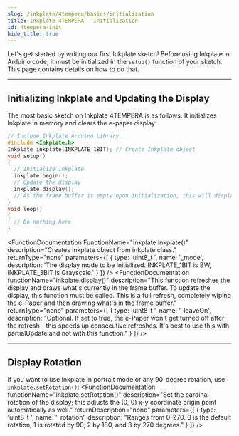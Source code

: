 ```yaml
---  
slug: /inkplate/4tempera/basics/initialization  
title: Inkplate 4TEMPERA – Initialization
id: 4tempera-init  
hide_title: true  
---  
```

<SectionTitle title="Initialization" backgroundImage="img/arduino_bg.jpg" />

Let's get started by writing our first Inkplate sketch! Before using Inkplate in Arduino code, it must be initialized in the `setup()` function of your sketch. This page contains details on how to do that.

---

## Initializing Inkplate and Updating the Display

The most basic sketch on Inkplate 4TEMPERA is as follows. It initializes Inkplate in memory and clears the e-paper display:

```cpp
// Include Inkplate Arduino Library.
#include <Inkplate.h>
Inkplate inkplate(INKPLATE_1BIT); // Create Inkplate object
void setup() 
{
  // Initialize Inkplate
  inkplate.begin();
  // Update the display
  inkplate.display();
  // As the frame buffer is empty upon initialization, this will display a blank screen
}
void loop() 
{
  // Do nothing here
}
```

<FunctionDocumentation
  FunctionName="Inkplate inkplate()"
  description="Creates inkplate object from inkplate class."
  returnType="none"
  parameters={[ 
    { type: 'uint8_t ', name: '_mode', description: 'The display mode to be initialized. INKPLATE_1BIT is BW, INKPLATE_3BIT is Grayscale.' }
  ]}
/>
<FunctionDocumentation
  functionName="inkplate.begin()"
  description="In short, this function initializes the Inkplate object. This starts I2C, allocates required memory for the frame buffer, and initializes the on-board peripherals."
  returnType="none"
/>
<FunctionDocumentation
  functionName="inkplate.display()"
  description="This function refreshes the display and draws what's currently in the frame buffer. To update the display, this function must be called. This is a full refresh, completely wiping the e-Paper and then drawing what's in the frame buffer."
  returnType="none"
  parameters={[ 
    { type: 'uint8_t ', name: '_leaveOn', description: "Optional. If set to true, the e-Paper won't get turned off after the refresh - this speeds up consecutive refreshes. It's best to use this with partialUpdate and not with this function." }
  ]}
/>

---

## Display Rotation

If you want to use Inkplate in portrait mode or any 90-degree rotation, use `inkplate.setRotation()`:
<FunctionDocumentation
  functionName="inkplate.setRotation()"
  description="Set the cardinal rotation of the display; this adjusts the (0, 0) x-y coordinate origin point automatically as well."
  returnDescription="none"
  parameters={[ 
    { type: 'uint8_t ', name: '_rotation', description: "Ranges from 0-270. 0 is the default rotation, 1 is rotated by 90, 2 by 180, and 3 by 270 degrees." }
  ]}
/>